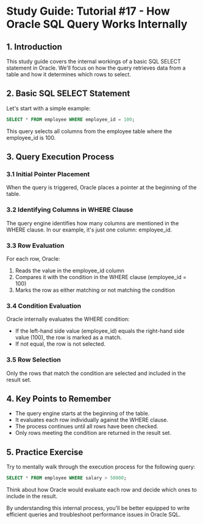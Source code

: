 # Study Guide: Tutorial #17 - How Oracle SQL Query Works Internally

## 1. Introduction
This study guide covers the internal workings of a basic SQL SELECT statement in Oracle. We'll focus on how the query retrieves data from a table and how it determines which rows to select.

## 2. Basic SQL SELECT Statement
Let's start with a simple example:
```sql
SELECT * FROM employee WHERE employee_id = 100;
```
This query selects all columns from the employee table where the employee_id is 100. 

## 3. Query Execution Process

### 3.1 Initial Pointer Placement
When the query is triggered, Oracle places a pointer at the beginning of the table. 

### 3.2 Identifying Columns in WHERE Clause
The query engine identifies how many columns are mentioned in the WHERE clause. In our example, it's just one column: employee_id. 

### 3.3 Row Evaluation
For each row, Oracle:
1. Reads the value in the employee_id column
2. Compares it with the condition in the WHERE clause (employee_id = 100)
3. Marks the row as either matching or not matching the condition 

### 3.4 Condition Evaluation
Oracle internally evaluates the WHERE condition:
- If the left-hand side value (employee_id) equals the right-hand side value (100), the row is marked as a match.
- If not equal, the row is not selected. 

### 3.5 Row Selection
Only the rows that match the condition are selected and included in the result set. 

## 4. Key Points to Remember
- The query engine starts at the beginning of the table.
- It evaluates each row individually against the WHERE clause.
- The process continues until all rows have been checked.
- Only rows meeting the condition are returned in the result set.

## 5. Practice Exercise
Try to mentally walk through the execution process for the following query:
```sql
SELECT * FROM employee WHERE salary > 50000;
```
Think about how Oracle would evaluate each row and decide which ones to include in the result.

By understanding this internal process, you'll be better equipped to write efficient queries and troubleshoot performance issues in Oracle SQL.
